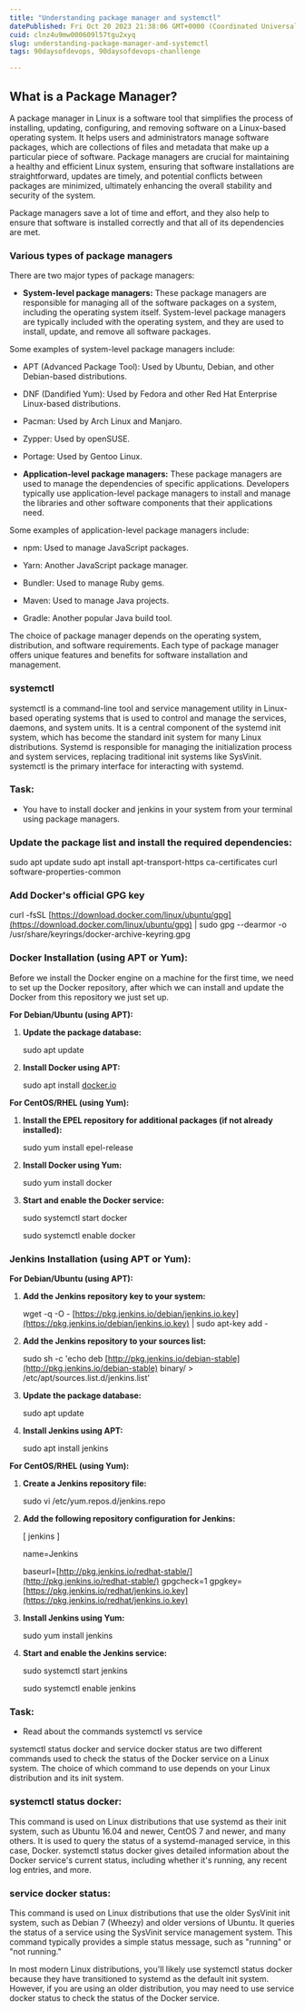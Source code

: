 ```yaml
---
title: "Understanding package manager and systemctl"
datePublished: Fri Oct 20 2023 21:38:06 GMT+0000 (Coordinated Universal Time)
cuid: clnz4u9mw000609l57tgu2xyq
slug: understanding-package-manager-and-systemctl
tags: 90daysofdevops, 90daysofdevops-chanllenge

---
```


## What is a Package Manager?

A package manager in Linux is a software tool that simplifies the process of installing, updating, configuring, and removing software on a Linux-based operating system. It helps users and administrators manage software packages, which are collections of files and metadata that make up a particular piece of software. Package managers are crucial for maintaining a healthy and efficient Linux system, ensuring that software installations are straightforward, updates are timely, and potential conflicts between packages are minimized, ultimately enhancing the overall stability and security of the system.

Package managers save a lot of time and effort, and they also help to ensure that software is installed correctly and that all of its dependencies are met.

### **Various types of package managers**

There are two major types of package managers:

* **System-level package managers:** These package managers are responsible for managing all of the software packages on a system, including the operating system itself. System-level package managers are typically included with the operating system, and they are used to install, update, and remove all software packages.
    

Some examples of system-level package managers include:

* APT (Advanced Package Tool): Used by Ubuntu, Debian, and other Debian-based distributions.
    
* DNF (Dandified Yum): Used by Fedora and other Red Hat Enterprise Linux-based distributions.
    
* Pacman: Used by Arch Linux and Manjaro.
    
* Zypper: Used by openSUSE.
    
* Portage: Used by Gentoo Linux.
    
* **Application-level package managers:** These package managers are used to manage the dependencies of specific applications. Developers typically use application-level package managers to install and manage the libraries and other software components that their applications need.
    

Some examples of application-level package managers include:

* npm: Used to manage JavaScript packages.
    
* Yarn: Another JavaScript package manager.
    
* Bundler: Used to manage Ruby gems.
    
* Maven: Used to manage Java projects.
    
* Gradle: Another popular Java build tool.
    

The choice of package manager depends on the operating system, distribution, and software requirements. Each type of package manager offers unique features and benefits for software installation and management.

### systemctl

systemctl is a command-line tool and service management utility in Linux-based operating systems that is used to control and manage the services, daemons, and system units. It is a central component of the systemd init system, which has become the standard init system for many Linux distributions. Systemd is responsible for managing the initialization process and system services, replacing traditional init systems like SysVinit. systemctl is the primary interface for interacting with systemd.

### Task:

* You have to install docker and jenkins in your system from your terminal using package managers.
    

### **Update the package list and install the required dependencies:**

sudo apt update sudo apt install apt-transport-https ca-certificates curl software-properties-common

### Add Docker's official GPG key

curl -fsSL [https://download.docker.com/linux/ubuntu/gpg](https://download.docker.com/linux/ubuntu/gpg) | sudo gpg --dearmor -o /usr/share/keyrings/docker-archive-keyring.gpg

### **Docker Installation (using APT or Yum):**

Before we install the Docker engine on a machine for the first time, we need to set up the Docker repository, after which we can install and update the Docker from this repository we just set up.

**For Debian/Ubuntu (using APT):**

1. **Update the package database:**
    
    sudo apt update
    
2. **Install Docker using APT:**
    
    sudo apt install [docker.io](http://docker.io)
    

**For CentOS/RHEL (using Yum):**

1. **Install the EPEL repository for additional packages (if not already installed):**
    
    sudo yum install epel-release
    
2. **Install Docker using Yum:**
    
    sudo yum install docker
    
3. **Start and enable the Docker service:**
    
    sudo systemctl start docker
    
    sudo systemctl enable docker
    

### **Jenkins Installation (using APT or Yum):**

**For Debian/Ubuntu (using APT):**

1. **Add the Jenkins repository key to your system:**
    
    wget -q -O - [https://pkg.jenkins.io/debian/jenkins.io.key](https://pkg.jenkins.io/debian/jenkins.io.key) | sudo apt-key add -
    
2. **Add the Jenkins repository to your sources list:**
    
    sudo sh -c 'echo deb [http://pkg.jenkins.io/debian-stable](http://pkg.jenkins.io/debian-stable) binary/ &gt; /etc/apt/sources.list.d/jenkins.list'
    
3. **Update the package database:**
    
    sudo apt update
    
4. **Install Jenkins using APT:**
    
    sudo apt install jenkins
    

**For CentOS/RHEL (using Yum):**

1. **Create a Jenkins repository file:**
    
    sudo vi /etc/yum.repos.d/jenkins.repo
    
2. **Add the following repository configuration for Jenkins:**
    
    \[ jenkins \]
    
    name=Jenkins
    
    baseurl=[http://pkg.jenkins.io/redhat-stable/](http://pkg.jenkins.io/redhat-stable/) gpgcheck=1 gpgkey=[https://pkg.jenkins.io/redhat/jenkins.io.key](https://pkg.jenkins.io/redhat/jenkins.io.key)
    
3. **Install Jenkins using Yum:**
    
    sudo yum install jenkins
    
4. **Start and enable the Jenkins service:**
    
    sudo systemctl start jenkins
    
    sudo systemctl enable jenkins
    

### Task:

* Read about the commands systemctl vs service
    

systemctl status docker and service docker status are two different commands used to check the status of the Docker service on a Linux system. The choice of which command to use depends on your Linux distribution and its init system.

### systemctl status docker:

This command is used on Linux distributions that use systemd as their init system, such as Ubuntu 16.04 and newer, CentOS 7 and newer, and many others. It is used to query the status of a systemd-managed service, in this case, Docker. systemctl status docker gives detailed information about the Docker service's current status, including whether it's running, any recent log entries, and more.

### service docker status:

This command is used on Linux distributions that use the older SysVinit init system, such as Debian 7 (Wheezy) and older versions of Ubuntu. It queries the status of a service using the SysVinit service management system. This command typically provides a simple status message, such as "running" or "not running."

In most modern Linux distributions, you'll likely use systemctl status docker because they have transitioned to systemd as the default init system. However, if you are using an older distribution, you may need to use service docker status to check the status of the Docker service.